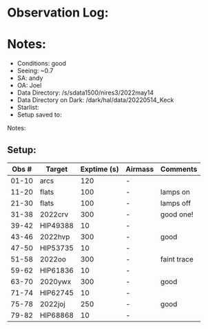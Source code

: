 # Observation Log:

# Notes:

* Conditions: good
* Seeing: ~0.7
* SA: andy
* OA: Joel
* Data Directory: /s/sdata1500/nires3/2022may14
* Data Directory on Dark: /dark/hal/data/20220514_Keck
* Starlist: 
* Setup saved to: 

Notes:


## Setup:


| Obs #     | Target      | Exptime (s) | Airmass | Comments                                                   |
|-----------|-------------|-------------|---------|------------------------------------------------------------|
|01-10      |   arcs      |120          |    -    | 
|11-20      |   flats     |100          |    -    | lamps on
|21-30      |   flats     |100          |    -    | lamps off
|31-38      |   2022crv   |300          |    -    | good one!
|39-42      |   HIP49388  |10           |    -    |
|43-46      |   2022hvp   |300          |    -    | good
|47-50      |   HIP53735  |10           |    -    |
|51-58      |   2022oo    |300          |    -    | faint trace
|59-62      |   HIP61836  |10           |    -    |
|63-70      |   2020ywx   |300          |    -    | good
|71-74      |   HIP62745  |10           |    -    |
|75-78      |   2022joj   |250          |    -    | good
|79-82      |   HIP68868  |10           |    -    |